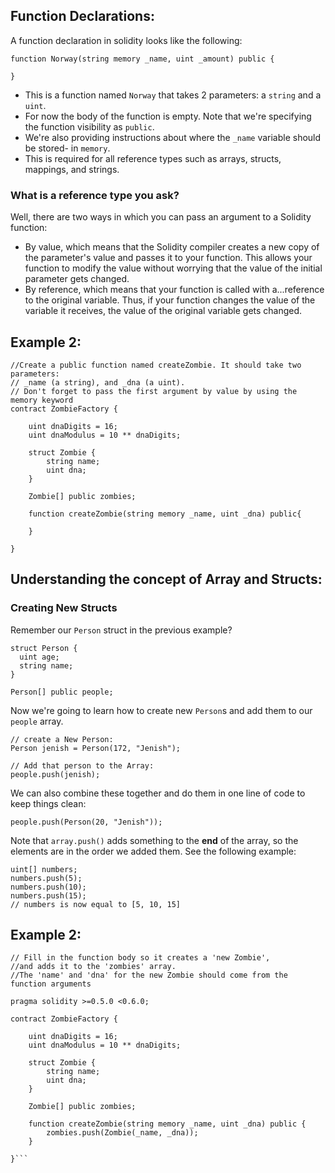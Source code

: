 ## Function Declarations:

A function declaration in solidity looks like the following:

```solidity
function Norway(string memory _name, uint _amount) public {

}
```

- This is a function named `Norway` that takes 2 parameters: a `string` and a `uint`.
- For now the body of the function is empty. Note that we're specifying the function visibility as `public`.
- We're also providing instructions about where the `_name` variable should be stored- in `memory`.
- This is required for all reference types such as arrays, structs, mappings, and strings.

### What is a reference type you ask?

Well, there are two ways in which you can pass an argument to a Solidity function:

- By value, which means that the Solidity compiler creates a new copy of the parameter's value and passes it to your function. This allows your function to modify the value without worrying that the value of the initial parameter gets changed.
- By reference, which means that your function is called with a...reference to the original variable. Thus, if your function changes the value of the variable it receives, the value of the original variable gets changed.

## Example 2:

```solidity
//Create a public function named createZombie. It should take two parameters:
// _name (a string), and _dna (a uint). 
// Don't forget to pass the first argument by value by using the memory keyword
contract ZombieFactory {

    uint dnaDigits = 16;
    uint dnaModulus = 10 ** dnaDigits;

    struct Zombie {
        string name;
        uint dna;
    }

    Zombie[] public zombies;

    function createZombie(string memory _name, uint _dna) public{
        
    }

}
```

## Understanding the concept of Array and Structs:

### Creating New Structs

Remember our `Person` struct in the previous example?

```solidity
struct Person {
  uint age;
  string name;
}

Person[] public people;
```

Now we're going to learn how to create new `Person`s and add them to our `people` array.

```solidity
// create a New Person:
Person jenish = Person(172, "Jenish");

// Add that person to the Array:
people.push(jenish);
```

We can also combine these together and do them in one line of code to keep things clean:

```solidity
people.push(Person(20, "Jenish"));
```

Note that `array.push()` adds something to the **end** of the array, so the elements are in the order we added them. See the following example:

```solidity
uint[] numbers;
numbers.push(5);
numbers.push(10);
numbers.push(15);
// numbers is now equal to [5, 10, 15]
```

## Example 2:
``` solidity 
// Fill in the function body so it creates a 'new Zombie', 
//and adds it to the 'zombies' array. 
//The 'name' and 'dna' for the new Zombie should come from the function arguments

pragma solidity >=0.5.0 <0.6.0;

contract ZombieFactory {

    uint dnaDigits = 16;
    uint dnaModulus = 10 ** dnaDigits;

    struct Zombie {
        string name;
        uint dna;
    }

    Zombie[] public zombies;

    function createZombie(string memory _name, uint _dna) public {
        zombies.push(Zombie(_name, _dna));
    }

}```

